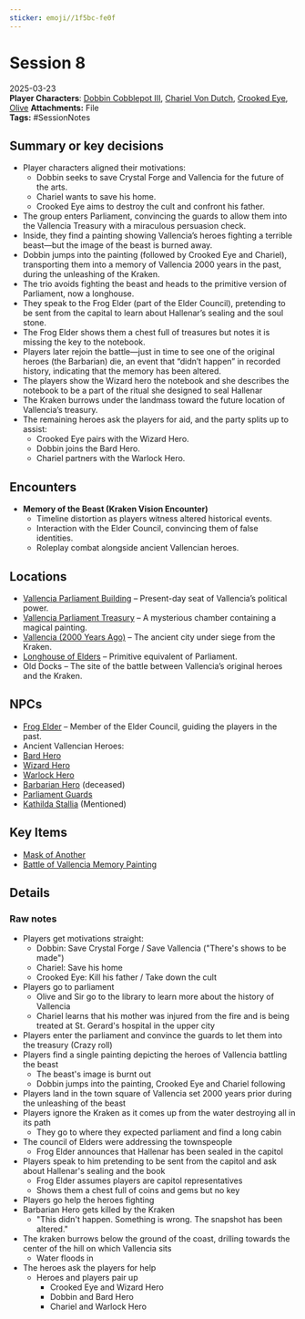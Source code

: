 ```yaml
---
sticker: emoji//1f5bc-fe0f
---
```


# Session 8

2025-03-23  
**Player Characters**: [Dobbin Cobblepot III](/players/dobbin-cobblepot-iii/dobbin-cobblepot-iii), [Chariel Von Dutch](/players/chariel-von-dutch/chariel-von-dutch), [Crooked Eye](/players/crooked-eye/crooked-eye), [Olive](players/olive/images/olive.jpeg)
**Attachments:** File  
**Tags:** #SessionNotes

## Summary or key decisions

* Player characters aligned their motivations:
  * Dobbin seeks to save Crystal Forge and Vallencia for the future of the arts.
  * Chariel wants to save his home.
  * Crooked Eye aims to destroy the cult and confront his father.
* The group enters Parliament, convincing the guards to allow them into the Vallencia Treasury with a miraculous persuasion check.
* Inside, they find a painting showing Vallencia’s heroes fighting a terrible beast—but the image of the beast is burned away.
* Dobbin jumps into the painting (followed by Crooked Eye and Chariel), transporting them into a memory of Vallencia 2000 years in the past, during the unleashing of the Kraken.
* The trio avoids fighting the beast and heads to the primitive version of Parliament, now a longhouse.
* They speak to the Frog Elder (part of the Elder Council), pretending to be sent from the capital to learn about Hallenar’s sealing and the soul stone.
* The Frog Elder shows them a chest full of treasures but notes it is missing the key to the notebook.
* Players later rejoin the battle—just in time to see one of the original heroes (the Barbarian) die, an event that “didn’t happen” in recorded history, indicating that the memory has been altered.
* The players show the Wizard hero the notebook and she describes the notebook to be a part of the ritual she designed to seal Hallenar
* The Kraken burrows under the landmass toward the future location of Vallencia’s treasury.
* The remaining heroes ask the players for aid, and the party splits up to assist:
  * Crooked Eye pairs with the Wizard Hero.
  * Dobbin joins the Bard Hero.
  * Chariel partners with the Warlock Hero.

## Encounters

* **Memory of the Beast (Kraken Vision Encounter)**
  * Timeline distortion as players witness altered historical events.
  * Interaction with the Elder Council, convincing them of false identities.
  * Roleplay combat alongside ancient Vallencian heroes.

## Locations

* [Vallencia Parliament Building](/places/kingdom-of-minthar/vallencia/vallencia-parliament-building/vallencia-parliament-building) – Present-day seat of Vallencia’s political power.
* [Vallencia Parliament Treasury](/places/kingdom-of-minthar/vallencia/vallencia-parliament-treasury/vallencia-parliament-treasury) – A mysterious chamber containing a magical painting.
* [Vallencia (2000 Years Ago)](Places/Kingdom%20of%20Minthar/Vallencia/Vallencia%20(2000%20Years%20Ago)/Vallencia%20(2000%20Years%20Ago).md) – The ancient city under siege from the Kraken.
* [Longhouse of Elders](Places/Kingdom%20of%20Minthar/Vallencia/Vallencia%20(2000%20Years%20Ago)/Longhouse%20of%20Elders.md) – Primitive equivalent of Parliament.
* Old Docks – The site of the battle between Vallencia’s original heroes and the Kraken.

## NPCs

* [Frog Elder](/npcs/vallencia-npcs/vallencia-core-npcs/frog-elder/frog-elder) – Member of the Elder Council, guiding the players in the past.
* Ancient Vallencian Heroes:
* [Bard Hero](/npcs/vallencia-npcs/vallencias-legendary-heroes/legendary-bard-hero)
* [Wizard Hero](/npcs/vallencia-npcs/vallencias-legendary-heroes/legendary-wizard-hero)
* [Warlock Hero](/npcs/vallencia-npcs/vallencias-legendary-heroes/legendary-warlock-hero)
* [Barbarian Hero](/npcs/vallencia-npcs/vallencias-legendary-heroes/legendary-barbarian-hero) (deceased)
* [Parliament Guards](/npcs/vallencia-npcs/vallencia-parliament-npcs/parliament-guards/parliament-guards)
* [Kathilda Stallia](/npcs/vallencia-npcs/vallencia-core-npcs/kathilda-stallia/kathilda-stallia) (Mentioned)

## Key Items

* [Mask of Another](/items/armor-and-clothing/mask-of-another)
* [Battle of Vallencia Memory Painting](/items/key-items/battle-of-vallencia-memory-painting)

## Details

### Raw notes

* Players get motivations straight:
  * Dobbin: Save Crystal Forge / Save Vallencia ("There's shows to be made")
  * Chariel: Save his home
  * Crooked Eye: Kill his father / Take down the cult
* Players go to parliament
  * Olive and Sir go to the library to learn more about the history of Vallencia
  * Chariel learns that his mother was injured from the fire and is being treated at St. Gerard's hospital in the upper city
* Players enter the parliament and convince the guards to let them into the treasury (Crazy roll)
* Players find a single painting depicting the heroes of Vallencia battling the beast
  * The beast's image is burnt out
  * Dobbin jumps into the painting, Crooked Eye and Chariel following
* Players land in the town square of Vallencia set 2000 years prior during the unleashing of the beast
* Players ignore the Kraken as it comes up from the water destroying all in its path
  * They go to where they expected parliament and find a long cabin
* The council of Elders were addressing the townspeople
  * Frog Elder announces that Hallenar has been sealed in the capitol
* Players speak to him pretending to be sent from the capitol and ask about Hallenar's sealing and the book
  * Frog Elder assumes players are capitol representatives
  * Shows them a chest full of coins and gems but no key
* Players go help the heroes fighting
* Barbarian Hero gets killed by the Kraken
  * "This didn't happen. Something is wrong. The snapshot has been altered."
* The kraken burrows below the ground of the coast, drilling towards the center of the hill on which Vallencia sits
  * Water floods in
* The heroes ask the players for help
  * Heroes and players pair up
    * Crooked Eye and Wizard Hero
    * Dobbin and Bard Hero
    * Chariel and Warlock Hero
